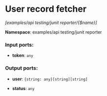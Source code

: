 # User record fetcher

_[examples/api testing/junit reporter/{$name}]_

__Namespace__: examples/api testing/junit reporter

### Input ports:

* __token__: ` any `

### Output ports:

* __user__: ` {string: any}[string][string] `


* __status__: ` any `


